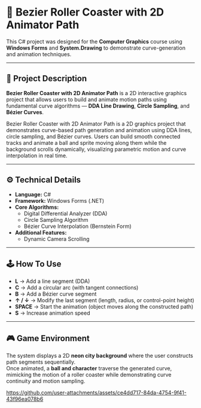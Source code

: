 # 🎢 Bezier Roller Coaster with 2D Animator Path

This C# project was designed for the **Computer Graphics** course using **Windows Forms** and **System.Drawing** to demonstrate curve-generation and animation techniques.

---

## 🧩 Project Description

**Bezier Roller Coaster with 2D Animator Path** is a 2D interactive graphics project that allows users to build and animate motion paths using fundamental curve algorithms — **DDA Line Drawing**, **Circle Sampling**, and **Bézier Curves**.

Bezier Roller Coaster with 2D Animator Path is a 2D graphics project that demonstrates curve-based path generation and animation using DDA lines, circle sampling, and Bézier curves.
Users can build smooth connected tracks and animate a ball and sprite moving along them while the background scrolls dynamically, visualizing parametric motion and curve interpolation in real time.


---

## ⚙️ Technical Details

- **Language:** C#  
- **Framework:** Windows Forms (.NET)  
- **Core Algorithms:**  
  - Digital Differential Analyzer (DDA)  
  - Circle Sampling Algorithm  
  - Bézier Curve Interpolation (Bernstein Form)  
- **Additional Features:**  
  - Dynamic Camera Scrolling  


---

## 🕹️ How To Use

- **L** → Add a line segment (DDA)  
- **C** → Add a circular arc (with tangent connections)  
- **B** → Add a Bézier curve segment  
- **↑ / ↓** → Modify the last segment (length, radius, or control-point height)  
- **SPACE** → Start the animation (object moves along the constructed path)  
- **S** → Increase animation speed  

---

## 🎮 Game Environment

The system displays a 2D **neon city background** where the user constructs path segments sequentially.  
Once animated, a **ball and character** traverse the generated curve, mimicking the motion of a roller coaster while demonstrating curve continuity and motion sampling.

https://github.com/user-attachments/assets/ce4dd717-84da-4754-9f41-43f96ea078b6

